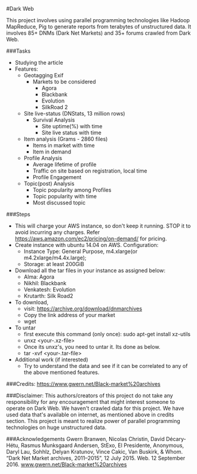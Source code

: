 #Dark Web

This project involves using parallel programming technologies like Hadoop MapReduce, Pig to generate reports from terabytes of unstructured data. It involves 85+ DNMs (Dark Net Markets) and 35+ forums crawled from Dark Web. 

###Tasks
+ Studying the article
+ Features:
	+ Geotagging Exif
		+ Markets to be considered
			+ Agora
			+ Blackbank
			+ Evolution
			+ SilkRoad 2
	+ Site live-status (DNStats, 13 million rows)
		+ Survival Analysis
			+ Site uptime(%) with time
			+ Site live status with time
	+ Item analysis (Grams - 2860 files)
		+ Items in market with time
		+ Item in demand
	+ Profile Analysis
		+ Average lifetime of profile
		+ Traffic on site based on registration, local time
		+ Profile Engagement
	+ Topic(post) Analysis
		+ Topic popularity among Profiles
		+ Topic popularity with time
		+ Most discussed topic

###Steps
+ This will charge your AWS instance, so don't keep it running. STOP it to avoid incurring any charges. Refer https://aws.amazon.com/ec2/pricing/on-demand/ for pricing.
+ Create instance with ubuntu 14.04 on AWS. Configuration:
	+ Instance Type: General Purpose, m4.xlarge(or m4.2xlarge/m4.4x.large);
	+ Storage: at least 200GiB 
+ Download all the tar files in your instance as assigned below:
	+ Alma: Agora
	+ Nikhil: Blackbank
	+ Venkatesh: Evolution
	+ Krutarth: Silk Road2 
+ To download, 
	+ visit: https://archive.org/download/dnmarchives
	+ Copy the link address of your market
	+ wget <paste-your-link>
+ To untar
	+ first execute this command (only once): sudo apt-get install xz-utils
	+ unxz <your-.xz-file>
	+ Once its unxz's, you need to untar it. Its done as below.
	+ tar -xvf <your-.tar-file>
+ Additional work (if interested)
	+ Try to understand the data and see if it can be correlated to any of the above mentioned features.


###Credits: https://www.gwern.net/Black-market%20archives

###Disclaimer:
This authors/creators of this project do not take any responsibility for any encouragement that might interest someone to operate on Dark Web. We haven't crawled data for this project. We have used data that's available on internet, as mentioned above in credits section. This project is meant to realize power of parallel programming technologies on huge unstructured data. 

###Acknowledgements
Gwern Branwen, Nicolas Christin, David Décary-Hétu, Rasmus Munksgaard Andersen, StExo, El Presidente, Anonymous, Daryl Lau, Sohhlz, Delyan Kratunov, Vince Cakic, Van Buskirk, & Whom. “Dark Net Market archives, 2011–2015”, 12 July 2015. Web. 12 September 2016. www.gwern.net/Black-market%20archives
